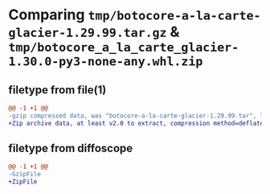 # Comparing `tmp/botocore-a-la-carte-glacier-1.29.99.tar.gz` & `tmp/botocore_a_la_carte_glacier-1.30.0-py3-none-any.whl.zip`

## filetype from file(1)

```diff
@@ -1 +1 @@
-gzip compressed data, was "botocore-a-la-carte-glacier-1.29.99.tar", last modified: Sat Mar 25 01:22:33 2023, max compression
+Zip archive data, at least v2.0 to extract, compression method=deflate
```

## filetype from diffoscope

```diff
@@ -1 +1 @@
-GzipFile
+ZipFile
```

